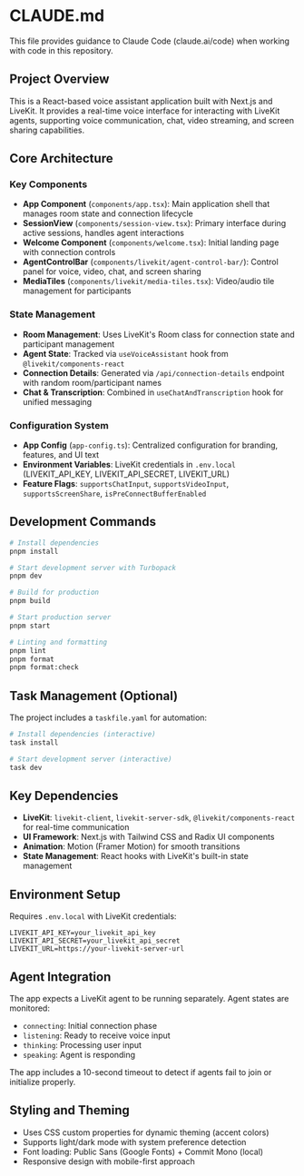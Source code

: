 # CLAUDE.md

This file provides guidance to Claude Code (claude.ai/code) when working with code in this repository.

## Project Overview

This is a React-based voice assistant application built with Next.js and LiveKit. It provides a real-time voice interface for interacting with LiveKit agents, supporting voice communication, chat, video streaming, and screen sharing capabilities.

## Core Architecture

### Key Components
- **App Component** (`components/app.tsx`): Main application shell that manages room state and connection lifecycle
- **SessionView** (`components/session-view.tsx`): Primary interface during active sessions, handles agent interactions
- **Welcome Component** (`components/welcome.tsx`): Initial landing page with connection controls
- **AgentControlBar** (`components/livekit/agent-control-bar/`): Control panel for voice, video, chat, and screen sharing
- **MediaTiles** (`components/livekit/media-tiles.tsx`): Video/audio tile management for participants

### State Management
- **Room Management**: Uses LiveKit's Room class for connection state and participant management
- **Agent State**: Tracked via `useVoiceAssistant` hook from `@livekit/components-react`
- **Connection Details**: Generated via `/api/connection-details` endpoint with random room/participant names
- **Chat & Transcription**: Combined in `useChatAndTranscription` hook for unified messaging

### Configuration System
- **App Config** (`app-config.ts`): Centralized configuration for branding, features, and UI text
- **Environment Variables**: LiveKit credentials in `.env.local` (LIVEKIT_API_KEY, LIVEKIT_API_SECRET, LIVEKIT_URL)
- **Feature Flags**: `supportsChatInput`, `supportsVideoInput`, `supportsScreenShare`, `isPreConnectBufferEnabled`

## Development Commands

```bash
# Install dependencies
pnpm install

# Start development server with Turbopack
pnpm dev

# Build for production
pnpm build

# Start production server
pnpm start

# Linting and formatting
pnpm lint
pnpm format
pnpm format:check
```

## Task Management (Optional)
The project includes a `taskfile.yaml` for automation:
```bash
# Install dependencies (interactive)
task install

# Start development server (interactive)
task dev
```

## Key Dependencies
- **LiveKit**: `livekit-client`, `livekit-server-sdk`, `@livekit/components-react` for real-time communication
- **UI Framework**: Next.js with Tailwind CSS and Radix UI components
- **Animation**: Motion (Framer Motion) for smooth transitions
- **State Management**: React hooks with LiveKit's built-in state management

## Environment Setup
Requires `.env.local` with LiveKit credentials:
```env
LIVEKIT_API_KEY=your_livekit_api_key
LIVEKIT_API_SECRET=your_livekit_api_secret
LIVEKIT_URL=https://your-livekit-server-url
```

## Agent Integration
The app expects a LiveKit agent to be running separately. Agent states are monitored:
- `connecting`: Initial connection phase
- `listening`: Ready to receive voice input
- `thinking`: Processing user input
- `speaking`: Agent is responding

The app includes a 10-second timeout to detect if agents fail to join or initialize properly.

## Styling and Theming
- Uses CSS custom properties for dynamic theming (accent colors)
- Supports light/dark mode with system preference detection
- Font loading: Public Sans (Google Fonts) + Commit Mono (local)
- Responsive design with mobile-first approach